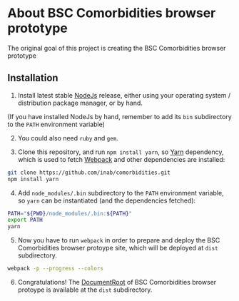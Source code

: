 About BSC Comorbidities browser prototype
=========================

The original goal of this project is creating the BSC Comorbidities browser prototype

Installation
------------

1) Install latest stable [NodeJs](http://nodejs.org/) release, either using your operating system / distribution package manager, or by hand.

(If you have installed NodeJs by hand, remember to add its `bin` subdirectory to the `PATH` environment variable)

2) You could also need `ruby` and `gem`.

3) Clone this repository, and run `npm install yarn`, so [Yarn](https://yarnpkg.com/) dependency, which is used to fetch [Webpack](https://webpack.github.io/) and other dependencies are installed:

```bash
git clone https://github.com/inab/comorbidities.git
npm install yarn

```

4) Add `node_modules/.bin` subdirectory to the `PATH` environment variable, so `yarn` can be instantiated (and the dependencies fetched):

```bash
PATH="${PWD}/node_modules/.bin:${PATH}"
export PATH
yarn
```

5) Now you have to run `webpack` in order to prepare and deploy the BSC Comorbidities browser protoype site, which will be deployed at `dist` subdirectory.

```bash
webpack -p --progress --colors
```

6) Congratulations! The [DocumentRoot](http://httpd.apache.org/docs/current/mod/core.html#documentroot) of BSC Comorbidities browser protoype is available at the `dist` subdirectory.
